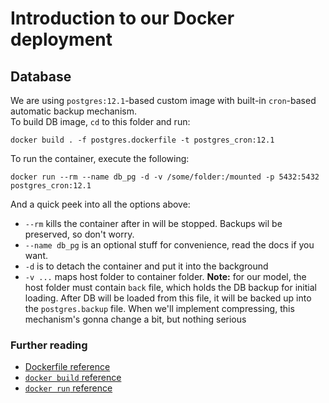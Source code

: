 # Introduction to our Docker deployment
## Database
We are using `postgres:12.1`-based custom image with built-in `cron`-based 
automatic backup mechanism.  
To build DB image, `cd` to this folder and run: 
```shell script
docker build . -f postgres.dockerfile -t postgres_cron:12.1
```
To run the container, execute the following:
```shell script
docker run --rm --name db_pg -d -v /some/folder:/mounted -p 5432:5432 postgres_cron:12.1
```
And a quick peek into all the options above:
* `--rm` kills the container after in will be stopped. 
 Backups wil be preserved, so don't worry.
* `--name db_pg` is an optional stuff for convenience, read the docs if you want.
* `-d` is to detach the container and put it into the background
* `-v ...` maps host folder to container folder. **Note:** for our model,
 the host folder must contain `back` file, which holds the DB backup for initial loading.
 After DB will be loaded from this file, it will be backed up into the 
 `postgres.backup` file. When we'll implement compressing,
 this mechanism's gonna change a bit, but nothing serious
### Further reading
* [Dockerfile reference](https://docs.docker.com/engine/reference/builder/)
* [`docker build` reference](https://docs.docker.com/engine/reference/commandline/build/)
* [`docker run` reference](https://docs.docker.com/engine/reference/commandline/run/) 